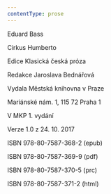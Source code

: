 ```yaml
---
contentType: prose
---
```


Eduard Bass

Cirkus Humberto

Edice Klasická česká próza

Redakce Jaroslava Bednářová

Vydala Městská knihovna v Praze

Mariánské nám. 1, 115 72 Praha 1

V MKP 1. vydání

Verze 1.0 z 24. 10. 2017

ISBN 978-80-7587-368-2 (epub)

ISBN 978-80-7587-369-9 (pdf)

ISBN 978-80-7587-370-5 (prc)

ISBN 978-80-7587-371-2 (html)
